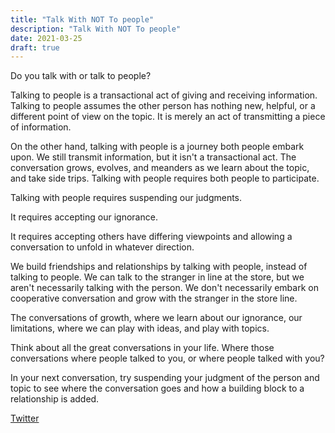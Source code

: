 ```yaml
---
title: "Talk With NOT To people"
description: "Talk With NOT To people"
date: 2021-03-25
draft: true
---
```


Do you talk with or talk to people?

Talking to people is a transactional act of giving and receiving information. Talking to people assumes the other person has nothing new, helpful, or a different point of view on the topic. It is merely an act of transmitting a piece of information. 

On the other hand, talking with people is a journey both people embark upon. We still transmit information, but it isn't a transactional act. The conversation grows, evolves, and meanders as we learn about the topic, and take side trips. Talking with people requires both people to participate.  

Talking with people requires suspending our judgments.

It requires accepting our ignorance.

It requires accepting others have differing viewpoints and allowing a conversation to unfold in whatever direction.  

We build friendships and relationships by talking with people, instead of talking to people.  We can talk to the stranger in line at the store, but we aren't necessarily talking with the person. We don't necessarily embark on cooperative conversation and grow with the stranger in the store line.

The conversations of growth, where we learn about our ignorance, our limitations, where we can play with ideas, and play with topics.

Think about all the great conversations in your life.  Where those conversations where people talked to you, or where people talked with you?  

In your next conversation, try suspending your judgment of the person and topic to see where the conversation goes and how a building block to a relationship is added.

[Twitter](https://twitter.com/hippiebikeracer/status/1375085191161602048?s=20)